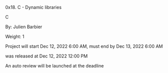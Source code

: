 0x18. C - Dynamic libraries

C

 By: Julien Barbier

 Weight: 1

 Project will start Dec 12, 2022 6:00 AM, must end by Dec 13, 2022 6:00 AM

 was released at Dec 12, 2022 12:00 PM

 An auto review will be launched at the deadline
